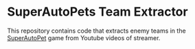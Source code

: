 
# SuperAutoPets Team Extractor

This repository contains code that extracts enemy teams in the [SuperAutoPet](https://teamwood.itch.io/super-auto-pets) game from Youtube videos of streamer.
